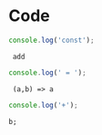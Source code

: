 # Code 

```js
console.log('const');
```
```
 add 
```

```js
console.log(' = ');
``` 

```
 (a,b) => a
```

```js
console.log('+');
```

```
b;
```